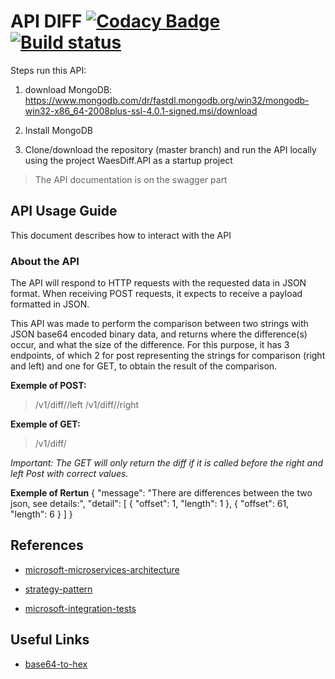 # API DIFF [![Codacy Badge](https://api.codacy.com/project/badge/Grade/583d26fc38824a479be665d5293e7c72)](https://www.codacy.com/app/mathiasdouglas/diff?utm_source=github.com&amp;utm_medium=referral&amp;utm_content=mathiasdouglas/diff&amp;utm_campaign=Badge_Grade)[![Build status](https://ci.appveyor.com/api/projects/status/shjyapmtnf9jdykv?svg=true)](https://ci.appveyor.com/project/mathiasdouglas/diff)

Steps run this API:

1. download MongoDB: https://www.mongodb.com/dr/fastdl.mongodb.org/win32/mongodb-win32-x86_64-2008plus-ssl-4.0.1-signed.msi/download

2. Install MongoDB

3. Clone/download the repository (master branch) and run the API locally using the project WaesDiff.API as a startup project

> The API documentation is on the swagger part

## API Usage Guide
This document describes how to interact with the API

### About the API
The API will respond to HTTP requests with the requested data in JSON format. When receiving POST requests, it expects to receive a payload formatted in JSON.

This API was made to perform the comparison between two strings with JSON base64 encoded binary data, and returns where the difference(s) occur, and what the size of the difference. For this purpose, it has 3 endpoints, of which 2 for post representing the strings for comparison (right and left) and one for GET, to obtain the result of the comparison.

**Exemple of POST:**
  > <host>/v1/diff/<ID>/left
  > <host>/v1/diff/<ID>/right
  
**Exemple of GET:**
  > <host>/v1/diff/<ID>

*Important: The GET will only return the diff if it is called before the right and left Post with correct values.*

**Exemple of Rertun**
{
    "message": "There are differences between the two json, see details:",
    "detail": [
        {
            "offset": 1,
            "length": 1
        },
        {
            "offset": 61,
            "length": 6
        }
    ]
}

## References
* [microsoft-microservices-architecture](https://docs.microsoft.com/en-us/dotnet/standard/microservices-architecture/microservice-ddd-cqrs-patterns/ddd-oriented-microservice)

* [strategy-pattern](https://adamstorr.azurewebsites.net/blog/aspnetcore-and-the-strategy-pattern)

* [microsoft-integration-tests](https://docs.microsoft.com/en-us/aspnet/core/test/integration-tests?view=aspnetcore-2.1)

## Useful Links
* [base64-to-hex](https://cryptii.com/pipes/base64-to-hex)
